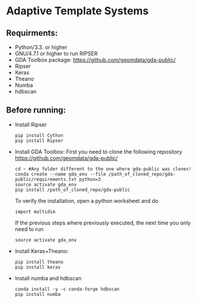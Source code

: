 # Adaptive Template Systems

## Requirments:
* Python/3.3. or higher
* GNU/4.7.1 or higher to run RIPSER
* GDA Toolbox package: https://github.com/geomdata/gda-public/
* Ripser
* Keras
* Theano
* Numba
* hdbscan

## Before running:

- Install Ripser
	~~~
	pip install Cython
	pip install Ripser
	~~~

- Install GDA Toolbox: First you need to clone the following repository https://github.com/geomdata/gda-public/

	~~~	 
	cd ~ #Any folder different to the one where gda-public was clones!
	conda create --name gda_env --file /path_of_cloned_repo/gda-public/requirements.txt python=3
	source activate gda_env
	pip install /path_of_cloned_repo/gda-public
	~~~

	To verify the installation, open a python worksheet and do
	~~~
	import multidim
	~~~

	If the previous steps where previously executed, the next time you only need to run
	~~~
	source activate gda_env
	~~~

- Install Keras+Theano:
	~~~
	pip install theano
	pip install keras
	~~~

- Install numba and hdbscan
	~~~
	conda install -y -c conda-forge hdbscan
	pip install numba
	~~~